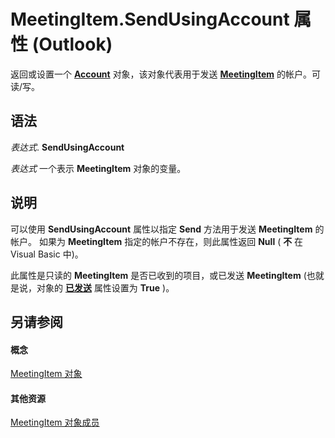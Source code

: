 
# MeetingItem.SendUsingAccount 属性 (Outlook)

返回或设置一个  **[Account](f624438c-4e45-2822-18b6-bfe8074a33c0.md)** 对象，该对象代表用于发送 **[MeetingItem](b75730f5-b395-3d66-5acd-b64fd8fcd78f.md)** 的帐户。可读/写。


## 语法

 _表达式_. **SendUsingAccount**

 _表达式_ 一个表示 **MeetingItem** 对象的变量。


## 说明

可以使用 **SendUsingAccount** 属性以指定 **Send** 方法用于发送 **MeetingItem** 的帐户。 如果为 **MeetingItem** 指定的帐户不存在，则此属性返回 **Null** ( **不** 在 Visual Basic 中)。

此属性是只读的 **MeetingItem** 是否已收到的项目，或已发送 **MeetingItem** (也就是说，对象的 **[已发送](b95be57b-8332-3423-4438-c84a8612bc7c.md)** 属性设置为 **True** )。


## 另请参阅


#### 概念


[MeetingItem 对象](b75730f5-b395-3d66-5acd-b64fd8fcd78f.md)
#### 其他资源


[MeetingItem 对象成员](9ae6a19d-d326-4c37-90d8-5ed9933672a0.md)
